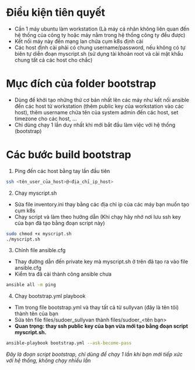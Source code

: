# Điều kiện tiên quyết
- Cần 1 máy ubuntu làm workstation (Là máy cá nhân không liên quan đến hệ thống của công ty hoặc máy nằm trong hệ thống công ty đều được)
- Kết nối máy này đến mạng lan chứa cụm k8s định cài
- Các host định cài phải có chung username/password, nếu không có tự biên tự diễn đoạn myscript.sh (sử dụng tài khoản root và cài mật khẩu chung tất cả các host cho chắc)
# Mục đích của folder bootstrap
- Dùng để khởi tạo những thứ cơ bản nhất lên các máy như kết nối ansible đến các host từ workstation (thêm public key của workstation vào các host), thêm username chứa tên của system admin đến các host, set timezone cho các host, ...
- Chỉ dùng chạy 1 lần duy nhất khi mới bắt đầu làm việc với hệ thống (bootstrap)
# Các bước build bootstrap
1. Ping đến các host bằng tay lần đầu tiên
```bash
ssh <tên_user_của_host>@<địa_chỉ_ip_host>
```
2. Chạy myscript.sh
- Sửa file inventory.ini thay bằng các địa chỉ ip của các máy bạn muốn tạo cụm k8s
- Chạy script và làm theo hướng dẫn (Khi chạy hãy nhớ nơi lưu ssh key của bạn đã tạo bằng đoạn script này)
```bash
sudo chmod +x myscript.sh
./myscript.sh
```
3. Chỉnh file ansible.cfg
- Thay đường dẫn đến private key mà myscript.sh ở trên đã tạo ra vào file ansible.cfg
- Kiểm tra đã cài thành công ansible chưa
```bash
ansible all -m ping
```
4. Chạy bootstrap.yml playbook
- Tìm trong file bootstrap.yml và thay tất cả từ sullyvan (đây là tên tôi) thành tên của bạn
- Sửa tên file files/sudoer_sullyvan thành files/sudoer_<tên bạn>
- **Quan trọng: thay ssh public key của bạn vừa mới tạo bằng đoạn script myscript.sh.**
```bash
ansible-playbook bootstrap.yml --ask-become-pass
```
*Đây là đoạn script bootstrap, chỉ dùng để chạy 1 lần khi bạn mới tiếp xức với hệ thống, không chạy nhiều lần*
